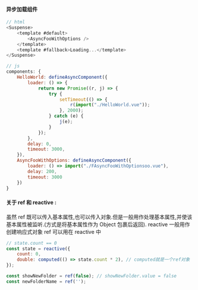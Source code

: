 #### 异步加载组件

```javascript
// html
<Suspense>
    <template #default>
        <AsyncFooWithOptions />
    </template>
    <template #fallback>Loading...</template>
</Suspense>

// js
components: {
    HelloWorld: defineAsyncComponent({
        loader: () => {
            return new Promise((r, j) => {
                try {
                    setTimeout(() => {
                        r(import("./HelloWorld.vue"));
                    }, 2000);
                } catch (e) {
                    j(e);
                }
            });
        },
        delay: 0,
        timeout: 3000,
    }),
    AsyncFooWithOptions: defineAsyncComponent({
        loader: () => import("./FAsyncFooWithOptionsoo.vue"),
        delay: 200,
        timeout: 3000
    })
}
```

#### 关于 ref 和 reactive :

虽然 ref 既可以传入基本属性,也可以传入对象.但是一般用作处理基本属性,并使该基本属性被监听.(方式是将基本属性作为 Object 包裹后返回).
reactive 一般用作创建响应式对象
ref 可以用在 reactive 中

```javascript
// state.count == 0
const state = reactive({
	count: 0,
	double: computed(() => state.count * 2), // computed就是一个ref对象
});

const showNewFolder = ref(false); // showNewFolder.value = false
const newFolderName = ref('');
```
